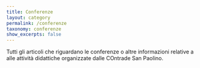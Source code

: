 ```yaml
---
title: Conferenze
layout: category
permalink: /conferenze
taxonomy: conferenze
show_excerpts: false
---
```

Tutti gli articoli che riguardano le conferenze o altre informazioni
relative a alle attività didattiche organizzate dalle COntrade San Paolino.
